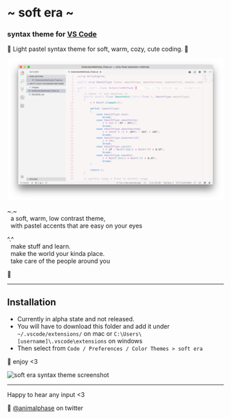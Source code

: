 # \~ soft era \~

### syntax theme for [VS Code](https://code.visualstudio.com/)

🌸 Light pastel syntax theme for soft, warm, cozy, cute coding. 🌱

![soft era syntax theme screenshot](screenshot.png)

~.~
<br>&nbsp;&nbsp;a soft, warm, low contrast theme,
<br>&nbsp;&nbsp;with pastel accents that are easy on your eyes

^.^
<br>&nbsp;&nbsp;make stuff and learn.
<br>&nbsp;&nbsp;make the world your kinda place.
<br>&nbsp;&nbsp;take care of the people around you

🌿

---

## Installation

- Currently in alpha state and not released. 
- You will have to download this folder and add it under `~/.vscode/extensions/` on mac or `C:\Users\[username]\.vscode\extensions` on windows
- Then select from `Code / Preferences / Color Themes > soft era`


💾 enjoy <3

![soft era syntax theme screenshot](screenshot2.png)

---

Happy to hear any input <3

💖 [@animalphase](https://twitter.com/animalphase) on twitter
